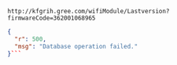 `http://kfgrih.gree.com/wifiModule/Lastversion?firmwareCode=362001068965`

```json
{
  "r": 500,
  "msg": "Database operation failed."
}```